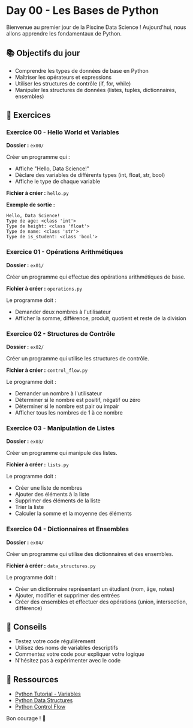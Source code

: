 # Day 00 - Les Bases de Python

Bienvenue au premier jour de la Piscine Data Science ! Aujourd'hui, nous allons apprendre les fondamentaux de Python.

## 📚 Objectifs du jour

- Comprendre les types de données de base en Python
- Maîtriser les opérateurs et expressions
- Utiliser les structures de contrôle (if, for, while)
- Manipuler les structures de données (listes, tuples, dictionnaires, ensembles)

## 📝 Exercices

### Exercice 00 - Hello World et Variables
**Dossier :** `ex00/`

Créer un programme qui :
- Affiche "Hello, Data Science!"
- Déclare des variables de différents types (int, float, str, bool)
- Affiche le type de chaque variable

**Fichier à créer :** `hello.py`

**Exemple de sortie :**
```
Hello, Data Science!
Type de age: <class 'int'>
Type de height: <class 'float'>
Type de name: <class 'str'>
Type de is_student: <class 'bool'>
```

### Exercice 01 - Opérations Arithmétiques
**Dossier :** `ex01/`

Créer un programme qui effectue des opérations arithmétiques de base.

**Fichier à créer :** `operations.py`

Le programme doit :
- Demander deux nombres à l'utilisateur
- Afficher la somme, différence, produit, quotient et reste de la division

### Exercice 02 - Structures de Contrôle
**Dossier :** `ex02/`

Créer un programme qui utilise les structures de contrôle.

**Fichier à créer :** `control_flow.py`

Le programme doit :
- Demander un nombre à l'utilisateur
- Déterminer si le nombre est positif, négatif ou zéro
- Déterminer si le nombre est pair ou impair
- Afficher tous les nombres de 1 à ce nombre

### Exercice 03 - Manipulation de Listes
**Dossier :** `ex03/`

Créer un programme qui manipule des listes.

**Fichier à créer :** `lists.py`

Le programme doit :
- Créer une liste de nombres
- Ajouter des éléments à la liste
- Supprimer des éléments de la liste
- Trier la liste
- Calculer la somme et la moyenne des éléments

### Exercice 04 - Dictionnaires et Ensembles
**Dossier :** `ex04/`

Créer un programme qui utilise des dictionnaires et des ensembles.

**Fichier à créer :** `data_structures.py`

Le programme doit :
- Créer un dictionnaire représentant un étudiant (nom, âge, notes)
- Ajouter, modifier et supprimer des entrées
- Créer des ensembles et effectuer des opérations (union, intersection, différence)

## 🎯 Conseils

- Testez votre code régulièrement
- Utilisez des noms de variables descriptifs
- Commentez votre code pour expliquer votre logique
- N'hésitez pas à expérimenter avec le code

## 📖 Ressources

- [Python Tutorial - Variables](https://docs.python.org/3/tutorial/introduction.html)
- [Python Data Structures](https://docs.python.org/3/tutorial/datastructures.html)
- [Python Control Flow](https://docs.python.org/3/tutorial/controlflow.html)

Bon courage ! 🚀
